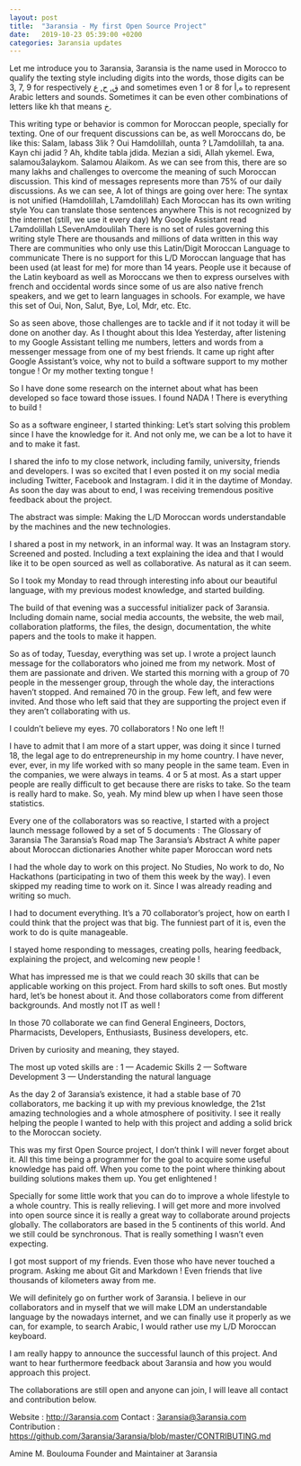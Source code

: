 ```yaml
---
layout: post
title:  "3aransia - My first Open Source Project"
date:   2019-10-23 05:39:00 +0200
categories: 3aransia updates
---
```



Let me introduce you to 3aransia, 3aransia is the name used in Morocco to qualify the texting style including digits into the words, those digits can be 3, 7, 9 for respectively ق, ح, ع and sometimes even 1 or 8 for ه,أ to represent Arabic letters and sounds. Sometimes it can be even other combinations of letters like kh that means خ.
 
This writing type or behavior is common for Moroccan people, specially for texting. One of our frequent discussions can be, as well Moroccans do, be like this: 
Salam, labass 3lik ?
Oui Hamdolillah, ounta ?
L7amdolillah, ta ana.
Kayn chi jadid ?
Ah, khdite tabla jdida.
Mezian a sidi, Allah ykemel.
Ewa, salamou3alaykom.
Salamou Alaikom.
As we can see from this, there are so many lakhs and challenges to overcome the meaning of such Moroccan discussion. This kind of messages represents more than 75% of our daily discussions. As we can see, A lot of things are going over here:
The syntax is not unified (Hamdolillah, L7amdolillah)
Each Moroccan has its own writing style
You can translate those sentences anywhere
This is not recognized by the internet (still, we use it every day)
My Google Assistant read L7amdolillah LSevenAmdoulilah
There is no set of rules governing this writing style
There are thousands and millions of data written in this way
There are communities who only use this Latin/Digit Moroccan Language to communicate
There is no support for this L/D Moroccan language that has been used (at least for me) for more than 14 years. 
People use it because of the Latin keyboard as well as Moroccans we then to express ourselves with french and occidental words since some of us are also native french speakers, and we get to learn languages in schools. For example, we have this set of Oui, Non, Salut, Bye, Lol, Mdr, etc.
Etc.
 
So as seen above, those challenges are to tackle and if it not today it will be done on another day. As I thought about this Idea Yesterday, after listening to my Google Assistant telling me numbers, letters and words from a messenger message from one of my best friends. It came up right after Google Assistant’s voice, why not to build a software support to my mother tongue ! Or my mother texting tongue !
 
So I have done some research on the internet about what has been developed so face toward those issues. I found NADA ! There is everything to build ! 
 
So as a software engineer, I started thinking: Let’s start solving this problem since I have the knowledge for it. And not only me, we can be a lot to have it and to make it fast.
 
I shared the info to my close network, including family, university, friends and developers. I was so excited that I even posted it on my social media including Twitter, Facebook and Instagram. I did it in the daytime of Monday. As soon the day was about to end, I was receiving tremendous positive feedback about the project.
 
The abstract was simple: Making the L/D Moroccan words understandable by the machines and the new technologies.
 
I shared a post in my network, in an informal way. It was an Instagram story. Screened and posted. Including a text explaining the idea and that I would like it to be open sourced as well as collaborative. As natural as it can seem. 
 
So I took my Monday to read through interesting info about our beautiful language, with my previous modest knowledge, and started building. 
 
The build of that evening was a successful initializer pack of 3aransia. Including domain name, social media accounts, the website, the web mail, collaboration platforms, the files, the design, documentation, the white papers and the tools to make it happen.
 
So as of today, Tuesday, everything was set up. I wrote a project launch message for the collaborators who joined me from my network. Most of them are passionate and driven. We started this morning with a group of 70 people in the messenger group, through the whole day, the interactions haven’t stopped. And remained 70 in the group. Few left, and few were invited. And those who left said that they are supporting the project even if they aren’t collaborating with us. 
 
I couldn’t believe my eyes. 70 collaborators ! No one left !! 
 
I have to admit that I am more of a start upper, was doing it since I turned 18, the legal age to do entrepreneurship in my home country. I have never, ever, ever, in my life worked with so many people in the same team. Even in the companies, we were always in teams. 4 or 5 at most. As a start upper people are really difficult to get because there are risks to take. So the team is really hard to make. So, yeah. My mind blew up when I have seen those statistics.
 
Every one of the collaborators was so reactive, I started with a project launch message followed by a set of 5 documents :
The Glossary of 3aransia
The 3aransia’s Road map
The 3aransia’s Abstract
A white paper about Moroccan dictionaries
Another white paper Moroccan word nets
 
I had the whole day to work on this project. No Studies, No work to do, No Hackathons (participating in two of them this week by the way). I even skipped my reading time to work on it. Since I was already reading and writing so much.
 
I had to document everything. It’s a 70 collaborator’s project, how on earth I could think that the project was that big. The funniest part of it is, even the work to do is quite manageable. 
 
I stayed home responding to messages, creating polls, hearing feedback, explaining the project, and welcoming new people !
 
What has impressed me is that we could reach 30 skills that can be applicable working on this project. From hard skills to soft ones. But mostly hard, let’s be honest about it. And those collaborators come from different backgrounds. And mostly not IT as well ! 
 
In those 70 collaborate we can find General Engineers, Doctors, Pharmacists, Developers, Enthusiasts, Business developers, etc. 
 
Driven by curiosity and meaning, they stayed. 
 
The most up voted skills are :
1 — Academic Skills
2 — Software Development
3 — Understanding the natural language
 
As the day 2 of 3aransia’s existence, it had a stable base of 70 collaborators, me backing it up with my previous knowledge, the 21st amazing technologies and a whole atmosphere of positivity. I see it really helping the people I wanted to help with this project and adding a solid brick to the Moroccan society.
 
This was my first Open Source project, I don’t think I will never forget about it. All this time being a programmer for the goal to acquire some useful knowledge has paid off. When you come to the point where thinking about building solutions makes them up. You get enlightened !
 
Specially for some little work that you can do to improve a whole lifestyle to a whole country. This is really relieving. I will get more and more involved into open source since it is really a great way to collaborate around projects globally. The collaborators are based in the 5 continents of this world. And we still could be synchronous. That is really something I wasn’t even expecting. 
 
I got most support of my friends. Even those who have never touched a program. Asking me about Git and Markdown ! Even friends that live thousands of kilometers away from me.
 
We will definitely go on further work of 3aransia. I believe in our collaborators and in myself that we will make LDM an understandable language by the nowadays internet, and we can finally use it properly as we can, for example, to search Arabic, I would rather use my L/D Moroccan keyboard.
 
I am really happy to announce the successful launch of this project. And want to hear furthermore feedback about 3aransia and how you would approach this project.
 
The collaborations are still open and anyone can join, I will leave all contact and contribution below.
 
Website : http://3aransia.com
Contact : 3aransia@3aransia.com
Contribution : https://github.com/3aransia/3aransia/blob/master/CONTRIBUTING.md
 
Amine M. Boulouma
Founder and Maintainer at 3aransia
 
 

